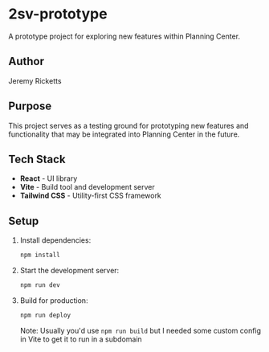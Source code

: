 # 2sv-prototype

A prototype project for exploring new features within Planning Center.

## Author

Jeremy Ricketts

## Purpose

This project serves as a testing ground for prototyping new features and functionality that may be integrated into Planning Center in the future.

## Tech Stack

- **React** - UI library
- **Vite** - Build tool and development server
- **Tailwind CSS** - Utility-first CSS framework

## Setup

1. Install dependencies:
   ```bash
   npm install
   ```

2. Start the development server:
   ```bash
   npm run dev
   ```

3. Build for production:
   ```bash
   npm run deploy
   ```
   Note: Usually you'd use `npm run build` but I needed some custom config in Vite to get it to run in a subdomain

